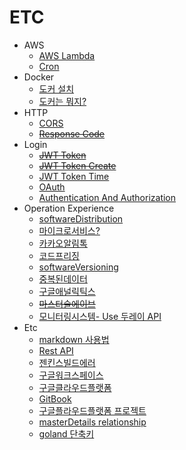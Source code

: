 # ETC
  * AWS
    * [AWS Lambda](aws/2021-12-28-develop-awsLambda.md)
    * [Cron](aws/2021-12-28-develop-CronExpression.md)
  * Docker
    * [도커 설치](docker/2021-07-29-docker-install.md)
    * [도커는 뭐지?](docker/2021-07-29-docker-whatIsDocker.md)
  * HTTP
    * [CORS](http/2022-03-09-http-cors.md)
    * [~~Response Code~~](http/2022-03-10-http-responseCode.md)
  * Login
    * [~~JWT Token~~](login/2021-09-14-login-jwttoken.md)
    * [~~JWT Token Create~~](login/2022-02-15-login-jwtTokenCreate.md)
    * [JWT Token Time](login/2022-03-09-login-jwtTime.md)
    * [OAuth](login/2022-03-21-login-OAuth.md)
    * [Authentication And Authorization](login/2022-03-22-login-AuthenticationAndAuthorization.md)
  * Operation Experience
    * [softwareDistribution](operation/2021-08-05-operation-softwareDistribution.md)
    * [마이크로서비스?](operation/2021-08-12-operation-마이크로서비스.md)
    * [카카오알림톡](operation/2021-08-12-operation-카카오-알림톡.md)
    * [코드프리징](operation/2021-08-20-operation-codeFreezing.md)
    * [softwareVersioning](operation/2021-08-30-operation-softwareversioning.md)
    * [중복된데이터](operation/2021-08-30-operation-중복된-데이터.md)
    * [구글애널릭틱스](operation/2021-09-07-operation-구글애널리틱스.md)
    * [~~마스터슬에이브~~](operation/2021-09-07-operation-마스터슬레이브.md)
    * [모니터링시스템- Use 두레이 API](operation/2022-01-04-operation-모니터링스템-doorayAPI.md)
  * Etc
    * [markdown 사용법](2021-00-00-etc-markdownExample.md)
    * [Rest API](2021-08-05-etc-restApi.md)
    * [젠킨스빌드에러](2021-10-01-develop-젠키스빌드에러.md)
    * [구글워크스페이스](2021-12-28-develop-googleWorkspace.md)
    * [구글클라우드플랫폼](2021-12-29-etc-gooleCloudPlatform.md)
    * [GitBook](2021-12-31-etc-createGitBook.md)
    * [구글플라우드플랫폼 프로젝트](2022-01-07-etc-gooleCloudPlatformMakeProject.md.md)
    * [masterDetails relationship](2022-01-07-etc-masterDetails.md.md)
    * [goland 단축키](2022-02-08-goland-단축키.md)
  
  
